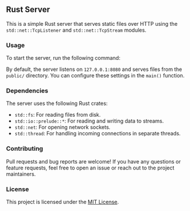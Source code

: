 ## Rust Server

This is a simple Rust server that serves static files over HTTP using the `std::net::TcpListener` and `std::net::TcpStream` modules.

### Usage

To start the server, run the following command:


By default, the server listens on `127.0.0.1:8080` and serves files from the `public/` directory. You can configure these settings in the `main()` function.

### Dependencies

The server uses the following Rust crates:

- `std::fs`: For reading files from disk.
- `std::io::prelude::*`: For reading and writing data to streams.
- `std::net`: For opening network sockets.
- `std::thread`: For handling incoming connections in separate threads.

### Contributing

Pull requests and bug reports are welcome! If you have any questions or feature requests, feel free to open an issue or reach out to the project maintainers.

### License

This project is licensed under the [MIT License](LICENSE).